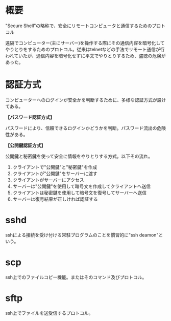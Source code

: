 # 概要

"Secure Shell"の略称で、安全にリモートコンピュータと通信するためのプロトコル

遠隔でコンピューター(主にサーバー)を操作する際にその通信内容を暗号化してやりとりをするためのプロトコル。従来はtelnetなどの手法でリモート通信が行われていたが、通信内容を暗号化せずに平文でやりとりするため、盗聴の危険があった。

# 認証方式

コンピューターへのログインが安全かを判断するために、多様な認証方式が設けてある。

**【パスワード認証方式】**

パスワードにより、信頼できるログインかどうかを判断。パスワード流出の危険性がある。


**【公開鍵認証方式】**

公開鍵と秘密鍵を使って安全に情報をやりとりする方式。以下その流れ。

1. クライアントで"公開鍵"と"秘密鍵"を作成
2. クライアントが"公開鍵"をサーバーに渡す
3. クライアントがサーバーにアクセス
4. サーバーは"公開鍵"を使用して暗号文を作成してクライアントへ送信
5. クライアントは秘密鍵を使用して暗号文を復号してサーバーへ送信
6. サーバーは復号結果が正しければ認証する

# sshd

sshによる接続を受け付ける常駐プログラムのことを慣習的に"ssh deamon"という。

# scp

ssh上でのファイルコピー機能。またはそのコマンド及びプロトコル。

# sftp

ssh上でファイルを送受信するプロトコル。